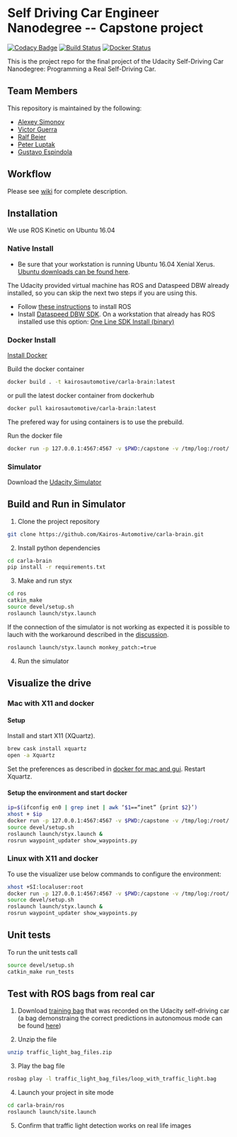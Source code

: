 # Self Driving Car Engineer Nanodegree -- Capstone project

[![Codacy Badge](https://api.codacy.com/project/badge/Grade/79ddbbe506054e43859247d9fd0b11b5)](https://www.codacy.com/app/Kairos-Automotive/carla-brain?utm_source=github.com&utm_medium=referral&utm_content=Kairos-Automotive/carla-brain&utm_campaign=badger) 
[![Build Status](https://travis-ci.org/Kairos-Automotive/carla-brain.svg?branch=master)](https://travis-ci.org/Kairos-Automotive/carla-brain) 
[![Docker Status](https://dockerbuildbadges.quelltext.eu/status.svg?organization=kairosautomotive&repository=carla-brain)](https://hub.docker.com/r/kairosautomotive/carla-brain/) 

This is the project repo for the final project of the Udacity
Self-Driving Car Nanodegree: Programming a Real Self-Driving Car.

## Team Members

This repository is maintained by the following:
- [Alexey Simonov](https://github.com/asimonov)
- [Victor Guerra](https://github.com/vguerra)
- [Ralf Beier](https://github.com/avrabe)
- [Peter Luptak](https://github.com/dabavil)
- [Gustavo Espindola](https://github.com/yhoazk)


## Workflow

Please see [wiki](https://github.com/Kairos-Automotive/carla-brain/wiki) for complete description.


## Installation

We use ROS Kinetic on Ubuntu 16.04

### Native Install

* Be sure that your workstation is running Ubuntu 16.04 Xenial Xerus.
 [Ubuntu downloads can be found here](https://www.ubuntu.com/download/desktop).

The Udacity provided virtual machine has ROS and Dataspeed DBW already installed, so you can skip the next two steps if you are using this.

* Follow [these instructions](http://wiki.ros.org/kinetic/Installation/Ubuntu) to install ROS
* Install [Dataspeed DBW SDK](https://bitbucket.org/DataspeedInc/dbw_mkz_ros).
  On a workstation that already has ROS installed use this option:
  [One Line SDK Install (binary)](https://bitbucket.org/DataspeedInc/dbw_mkz_ros/src/81e63fcc335d7b64139d7482017d6a97b405e250/ROS_SETUP.md?fileviewer=file-view-default)

### Docker Install
[Install Docker](https://docs.docker.com/engine/installation/)

Build the docker container
```bash
docker build . -t kairosautomotive/carla-brain:latest
```

or pull the latest docker container from dockerhub
```bash
docker pull kairosautomotive/carla-brain:latest
```
The prefered way for using containers is to use the prebuild.

Run the docker file
```bash
docker run -p 127.0.0.1:4567:4567 -v $PWD:/capstone -v /tmp/log:/root/.ros/ --rm -it kairosautomotive/carla-brain
```

### Simulator

Download the [Udacity Simulator](https://github.com/udacity/CarND-Capstone/releases/tag/v1.2)


## Build and Run in Simulator

1. Clone the project repository
```bash
git clone https://github.com/Kairos-Automotive/carla-brain.git
```

2. Install python dependencies
```bash
cd carla-brain
pip install -r requirements.txt
```

3. Make and run styx
```bash
cd ros
catkin_make
source devel/setup.sh
roslaunch launch/styx.launch
```
If the connection of the simulator is not working as expected it 
is possible to lauch with the workaround described in the [discussion](https://discussions.udacity.com/t/car-freezes-in-simulator-solved/363942/12?u=victor_guerra_986699).

```bash
roslaunch launch/styx.launch monkey_patch:=true
```
4. Run the simulator

## Visualize the drive
### Mac with X11 and docker
#### Setup
Install and start X11 (XQuartz).
```bash
brew cask install xquartz
open -a Xquartz
```

Set the preferences as described in [docker for mac and gui](https://fredrikaverpil.github.io/2016/07/31/docker-for-mac-and-gui-applications/).
Restart Xquartz.

#### Setup the environment and start docker 
```bash
ip=$(ifconfig en0 | grep inet | awk ‘$1==“inet” {print $2}’)
xhost + $ip
docker run -p 127.0.0.1:4567:4567 -v $PWD:/capstone -v /tmp/log:/root/.ros/ -v /tmp/.X11-unix:/tmp/.X11-unix -e DISPLAY=$ip:0 --rm -it kairosautomotive/carla-brain:latest
source devel/setup.sh
roslaunch launch/styx.launch &
rosrun waypoint_updater show_waypoints.py
```
 
### Linux with X11 and docker
To use the visualizer use below commands to configure the environment:
```bash
xhost +SI:localuser:root
docker run -p 127.0.0.1:4567:4567 -v $PWD:/capstone -v /tmp/log:/root/.ros/ -v /tmp/.X11-unix:/tmp/.X11-unix -e DISPLAY=unix$DISPLAY --rm -it kairosautomotive/carla-brain:latest
source devel/setup.sh
roslaunch launch/styx.launch &
rosrun waypoint_updater show_waypoints.py
```

## Unit tests

To run the unit tests call
```bash
source devel/setup.sh
catkin_make run_tests
```

## Test with ROS bags from real car

1. Download [training bag](https://drive.google.com/file/d/0B2_h37bMVw3iYkdJTlRSUlJIamM/view?usp=sharing)
that was recorded on the Udacity self-driving car (a bag demonstraing the correct
predictions in autonomous mode can be found
[here](https://drive.google.com/open?id=0B2_h37bMVw3iT0ZEdlF4N01QbHc))

2. Unzip the file
```bash
unzip traffic_light_bag_files.zip
```

3. Play the bag file
```bash
rosbag play -l traffic_light_bag_files/loop_with_traffic_light.bag
```

4. Launch your project in site mode
```bash
cd carla-brain/ros
roslaunch launch/site.launch
```

5. Confirm that traffic light detection works on real life images

